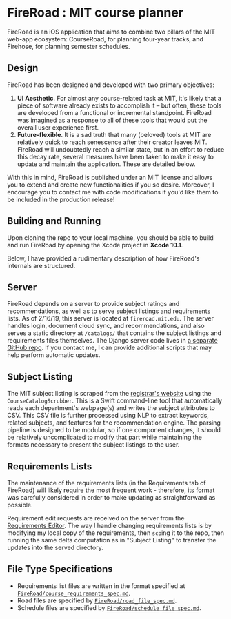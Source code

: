 #  FireRoad : MIT course planner

FireRoad is an iOS application that aims to combine two pillars of the MIT web-app ecosystem: CourseRoad, for planning four-year tracks, and Firehose, for planning semester schedules.

## Design

FireRoad has been designed and developed with two primary objectives:

1. **UI Aesthetic**. For almost any course-related task at MIT, it's likely that a piece of software already exists to accomplish it – but often, these tools are developed from a functional or incremental standpoint. FireRoad was imagined as a response to all of these tools that would put the overall user experience first.
2. **Future-flexible**. It is a sad truth that many (beloved) tools at MIT are relatively quick to reach senescence after their creator leaves MIT. FireRoad will undoubtedly reach a similar state, but in an effort to reduce this decay rate, several measures have been taken to make it easy to update and maintain the application. These are detailed below.

With this in mind, FireRoad is published under an MIT license and allows you to extend and create new functionalities if you so desire. Moreover, I encourage you to contact me with code modifications if you'd like them to be included in the production release!

## Building and Running

Upon cloning the repo to your local machine, you should be able to build and run FireRoad by opening the Xcode project in **Xcode 10.1**.

Below, I have provided a rudimentary description of how FireRoad's internals are structured.

## Server

FireRoad depends on a server to provide subject ratings and recommendations, as well as to serve subject listings and requirements lists. As of 2/16/19, this server is located at `fireroad.mit.edu`. The server handles login, document cloud sync, and recommendations, and also serves a static directory at `/catalogs/` that contains the subject listings and requirements files themselves. The Django server code lives in [a separate GitHub repo](https://github.com/venkatesh-sivaraman/fireroad-server/tree/develop). If you contact me, I can provide additional scripts that may help perform automatic updates.

## Subject Listing

The MIT subject listing is scraped from the [registrar's website](http://student.mit.edu/catalog/index.cgi) using the `CourseCatalogScrubber`. This is a Swift command-line tool that automatically reads each department's webpage(s) and writes the subject attributes to CSV. This CSV file is further processed using NLP to extract keywords, related subjects, and features for the recommendation engine. The parsing pipeline is designed to be modular, so if one component changes, it should be relatively uncomplicated to modify that part while maintaining the formats necessary to present the subject listings to the user.

## Requirements Lists

The maintenance of the requirements lists (in the Requirements tab of FireRoad) will likely require the most frequent work - therefore, its format was carefully considered in order to make updating as straightforward as possible.

Requirement edit requests are received on the server from the [Requirements Editor](https://fireroad.mit.edu/requirements). The way I handle changing requirements lists is by modifying my local copy of the requirements, then `scp`ing it to the repo, then running the same delta computation as in "Subject Listing" to transfer the updates into the served directory.

## File Type Specifications

* Requirements list files are written in the format specified at [`FireRoad/course_requirements_spec.md`](FireRoad/course_requirements_spec.md).
* Road files are specified by [`FireRoad/road_file_spec.md`](FireRoad/road_file_spec.md).
* Schedule files are specified by [`FireRoad/schedule_file_spec.md`](FireRoad/schedule_file_spec.md). 
